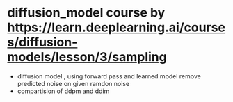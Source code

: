 # diffusion_model course by https://learn.deeplearning.ai/courses/diffusion-models/lesson/3/sampling
- diffusion model , using forward pass and learned model remove predicted noise on given ramdon noise
- compartision of ddpm and ddim 
